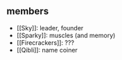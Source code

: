 ## members
- [[Sky]]: leader, founder
- [[Sparky]]: muscles (and memory)
- [[Firecrackers]]: ???
- [[Qibli]]: name coiner